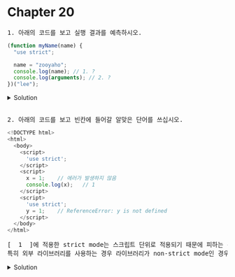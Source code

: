 # Chapter 20

<pre>1. 아래의 코드를 보고 실행 결과를 예측하시오.</pre>

```js
(function myName(name) {
  "use strict";

  name = "zooyaho";
  console.log(name); // 1. ?
  console.log(arguments); // 2. ?
})("lee");
```

<details>
  <summary>Solution</summary>
  <strong>1. zooyaho<br>2. lee</strong>
  <pre>strict mode에서 매개변수에 전달된 인수를 재할당하여 변경해도 arguments 객체에 반영되지 않는다.</pre>
</details>

<br>

<pre>2. 아래의 코드를 보고 빈칸에 들어갈 알맞은 단어를 쓰십시오.</pre>

```js
<!DOCTYPE html>
<html>
  <body>
    <script>
      'use strict';
    </script>
    <script>
      x = 1;	// 에러가 발생하지 않음
      console.log(x);	// 1
    </script>
    <script>
      'use strict';
      y = 1;	// ReferenceError: y is not defined
    </script>
  </body>
</html>
```
<pre>[  1  ]에 적용한 strict mode는 스크립트 단위로 적용되기 때문에 피하는 것이 좋다. strict mode와 non-strict mode를 혼용하는 것은 오류를 발생시킬 수 있으며
특히 외부 라이브러리를 사용하는 경우 라이브러리가 non-strict mode인 경우도 있다. 그렇기 때문에 [   2   ]로 스크립트 전체를 감싸서 스코프를 구분하고 [   2   ]의 선두에 strict mode를 적용하는 것이 바람직하다.  </pre>

<details>
  <summary>Solution</summary>
  <strong>1. 전역 <br>2. 즉시 실행 함수</strong>
</details>
